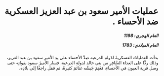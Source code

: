 <h1 dir="rtl">عمليات الأمير سعود بن عبد العزيز العسكرية ضد الأحساء .</h1>

<h5 dir="rtl">العام الهجري:  1198

العام الميلادي: 1783

</h5>

<p dir="rtl">بدأت العملياتُ العسكريةُ لدَولةِ الدرعية ضِدَّ الأحساء على يدِ الأمير سعود بن عبد العزيز، وذلك ردًّا على العداءِ السَّافِرِ من بني خالد لدولةِ الدرعية، فسار الأميرُ سعود بقواتِه حتى وصل قرية العيون في الأحساءِ، فغَنِمَ جَيشُه غنائمَ كثيرةً، ثم قفل راجعًا إلى بلادِه.</p></br>
